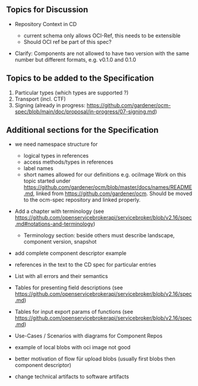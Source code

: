## Topics for Discussion

- Repository Context in CD
  - current schema only allows OCI-Ref, this needs to be extensible
  - Should OCI ref be part of this spec?
    
- Clarify: Components are not allowed to have two version with the same number but different formats, e.g. v0.1.0 and 0.1.0

## Topics to be added to the Specification
  1. Particular types (which types are supported ?)
  2. Transport (incl. CTF)
  3. Signing (already in progress: https://github.com/gardener/ocm-spec/blob/main/doc/proposal/in-progress/07-signing.md)

## Additional sections for the Specification
- we need namespace structure for 
  - logical types in references
  - access methods/types in references
  - label names
  - short names allowed for our definitions e.g. ociImage
  Work on this topic started under https://github.com/gardener/ocm/blob/master/docs/names/README.md, linked from https://github.com/gardener/ocm. Should be moved to the ocm-spec repository and linked properly.
  
- Add a chapter with terminology (see https://github.com/openservicebrokerapi/servicebroker/blob/v2.16/spec.md#notations-and-terminology)  
  - Terminology section: beside others must describe landscape, component version, snapshot 
- add complete component descriptor example
- references in the text to the CD spec for particular entries
- List with all errors and their semantics
- Tables for presenting field descriptions (see https://github.com/openservicebrokerapi/servicebroker/blob/v2.16/spec.md)
- Tables for input export params of functions (see https://github.com/openservicebrokerapi/servicebroker/blob/v2.16/spec.md) 

- Use-Cases / Scenarios with diagrams for Component Repos
- example of local blobs with oci image not good
- better motivation of flow für upload blobs (usually first blobs then component descriptor)
- change technical artifacts to software artifacts 
